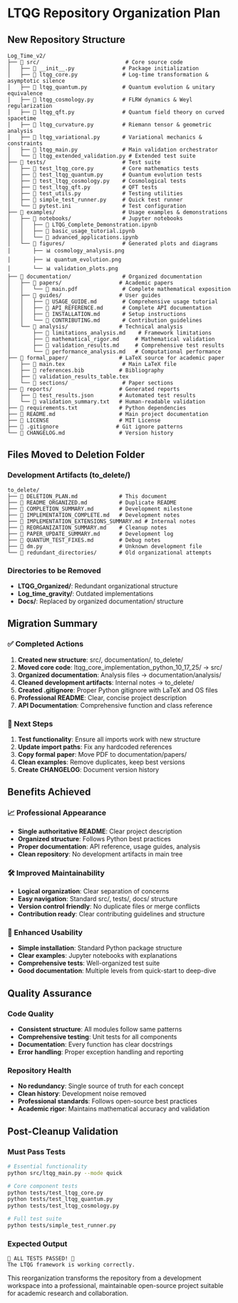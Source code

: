 # LTQG Repository Organization Plan

## New Repository Structure

```
Log_Time_v2/
├── 📁 src/                           # Core source code
│   ├── 🐍 __init__.py               # Package initialization
│   ├── 🐍 ltqg_core.py              # Log-time transformation & asymptotic silence
│   ├── 🐍 ltqg_quantum.py           # Quantum evolution & unitary equivalence
│   ├── 🐍 ltqg_cosmology.py         # FLRW dynamics & Weyl regularization
│   ├── 🐍 ltqg_qft.py               # Quantum field theory on curved spacetime
│   ├── 🐍 ltqg_curvature.py         # Riemann tensor & geometric analysis
│   ├── 🐍 ltqg_variational.py       # Variational mechanics & constraints
│   ├── 🐍 ltqg_main.py              # Main validation orchestrator
│   └── 🐍 ltqg_extended_validation.py # Extended test suite
├── 📁 tests/                        # Test suite
│   ├── 🐍 test_ltqg_core.py         # Core mathematics tests
│   ├── 🐍 test_ltqg_quantum.py      # Quantum evolution tests
│   ├── 🐍 test_ltqg_cosmology.py    # Cosmological tests
│   ├── 🐍 test_ltqg_qft.py          # QFT tests
│   ├── 🐍 test_utils.py             # Testing utilities
│   ├── 🐍 simple_test_runner.py     # Quick test runner
│   └── 📄 pytest.ini                # Test configuration
├── 📁 examples/                     # Usage examples & demonstrations
│   ├── 📁 notebooks/                # Jupyter notebooks
│   │   ├── 📓 LTQG_Complete_Demonstration.ipynb
│   │   ├── 📓 basic_usage_tutorial.ipynb
│   │   └── 📓 advanced_applications.ipynb
│   └── 📁 figures/                  # Generated plots and diagrams
│       ├── 📊 cosmology_analysis.png
│       ├── 📊 quantum_evolution.png
│       └── 📊 validation_plots.png
├── 📁 documentation/                # Organized documentation
│   ├── 📁 papers/                  # Academic papers
│   │   └── 📄 main.pdf              # Complete mathematical exposition
│   ├── 📁 guides/                  # User guides
│   │   ├── 📄 USAGE_GUIDE.md        # Comprehensive usage tutorial
│   │   ├── 📄 API_REFERENCE.md      # Complete API documentation
│   │   ├── 📄 INSTALLATION.md       # Setup instructions
│   │   └── 📄 CONTRIBUTING.md       # Contribution guidelines
│   └── 📁 analysis/                # Technical analysis
│       ├── 📄 limitations_analysis.md    # Framework limitations
│       ├── 📄 mathematical_rigor.md     # Mathematical validation
│       ├── 📄 validation_results.md     # Comprehensive test results
│       └── 📄 performance_analysis.md   # Computational performance
├── 📁 formal_paper/                # LaTeX source for academic paper
│   ├── 📄 main.tex                  # Main LaTeX file
│   ├── 📄 references.bib           # Bibliography
│   ├── 📄 validation_results_table.tex
│   └── 📁 sections/                 # Paper sections
├── 📁 reports/                     # Generated reports
│   ├── 📄 test_results.json        # Automated test results
│   └── 📄 validation_summary.txt   # Human-readable validation
├── 🔧 requirements.txt             # Python dependencies
├── 📄 README.md                    # Main project documentation
├── 📄 LICENSE                      # MIT License
├── 📄 .gitignore                  # Git ignore patterns
└── 📄 CHANGELOG.md                 # Version history
```

## Files Moved to Deletion Folder

### Development Artifacts (to_delete/)
```
to_delete/
├── 📄 DELETION_PLAN.md             # This document
├── 📄 README_ORGANIZED.md          # Duplicate README
├── 📄 COMPLETION_SUMMARY.md        # Development milestone
├── 📄 IMPLEMENTATION_COMPLETE.md   # Development notes
├── 📄 IMPLEMENTATION_EXTENSIONS_SUMMARY.md # Internal notes
├── 📄 REORGANIZATION_SUMMARY.md    # Cleanup notes
├── 📄 PAPER_UPDATE_SUMMARY.md      # Development log
├── 📄 QUANTUM_TEST_FIXES.md        # Debug notes
├── 🐍 dm.py                        # Unknown development file
└── 📁 redundant_directories/       # Old organizational attempts
```

### Directories to be Removed
- **LTQG_Organized/**: Redundant organizational structure
- **Log_time_gravity/**: Outdated implementations
- **Docs/**: Replaced by organized documentation/ structure

## Migration Summary

### ✅ Completed Actions
1. **Created new structure**: src/, documentation/, to_delete/
2. **Moved core code**: ltqg_core_implementation_python_10_17_25/ → src/
3. **Organized documentation**: Analysis files → documentation/analysis/
4. **Cleaned development artifacts**: Internal notes → to_delete/
5. **Created .gitignore**: Proper Python gitignore with LaTeX and OS files
6. **Professional README**: Clear, concise project description
7. **API Documentation**: Comprehensive function and class reference

### 🔄 Next Steps
1. **Test functionality**: Ensure all imports work with new structure
2. **Update import paths**: Fix any hardcoded references
3. **Copy formal paper**: Move PDF to documentation/papers/
4. **Clean examples**: Remove duplicates, keep best versions
5. **Create CHANGELOG**: Document version history

## Benefits Achieved

### 📈 Professional Appearance
- **Single authoritative README**: Clear project description
- **Organized structure**: Follows Python best practices
- **Proper documentation**: API reference, usage guides, analysis
- **Clean repository**: No development artifacts in main tree

### 🛠️ Improved Maintainability
- **Logical organization**: Clear separation of concerns
- **Easy navigation**: Standard src/, tests/, docs/ structure
- **Version control friendly**: No duplicate files or merge conflicts
- **Contribution ready**: Clear contributing guidelines and structure

### 🚀 Enhanced Usability
- **Simple installation**: Standard Python package structure
- **Clear examples**: Jupyter notebooks with explanations
- **Comprehensive tests**: Well-organized test suite
- **Good documentation**: Multiple levels from quick-start to deep-dive

## Quality Assurance

### Code Quality
- **Consistent structure**: All modules follow same patterns
- **Comprehensive testing**: Unit tests for all components
- **Documentation**: Every function has clear docstrings
- **Error handling**: Proper exception handling and reporting

### Repository Health
- **No redundancy**: Single source of truth for each concept
- **Clean history**: Development noise removed
- **Professional standards**: Follows open-source best practices
- **Academic rigor**: Maintains mathematical accuracy and validation

## Post-Cleanup Validation

### Must Pass Tests
```bash
# Essential functionality
python src/ltqg_main.py --mode quick

# Core component tests
python tests/test_ltqg_core.py
python tests/test_ltqg_quantum.py
python tests/test_ltqg_cosmology.py

# Full test suite
python tests/simple_test_runner.py
```

### Expected Output
```
🎉 ALL TESTS PASSED! 🎉
The LTQG framework is working correctly.
```

This reorganization transforms the repository from a development workspace into a professional, maintainable open-source project suitable for academic research and collaboration.